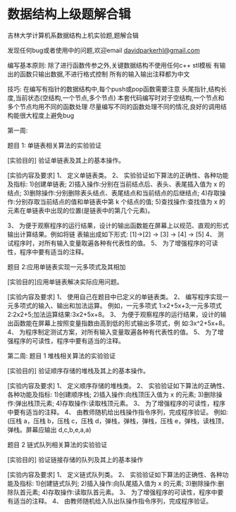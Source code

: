 # 数据结构上级题解合辑
吉林大学计算机系数据结构上机实验题,题解合辑

发现任何bug或者使用中的问题,欢迎email davidparkerhl@gmail.com

编写基本原则:
除了进行函数传参之外,关键数据结构不使用任何c++ stl模板
有输出的函数只输出数据,不进行格式控制
所有的输入输出注释都为中文

技巧:
在编写有指针的数据结构中,每个push或pop函数需要注意 头尾指针,结构长度,当前状态(空结构,一个节点,多个节点)
本套代码编写时对于空结构,一个节点和多个节点均用不同的函数处理
尽量编写不同的函数处理不同的情况,良好的调用结构能很大程度上避免bug


第一周:

题目 1: 单链表相关算法的实验验证

[实验目的] 验证单链表及其上的基本操作。

[实验内容及要求]
1、 定义单链表类。
2、 实验验证如下算法的正确性、各种功能及指标:
1)创建单链表;
2)插入操作:分别在当前结点后、表头、表尾插入值为 x 的结点;
3)删除操作:分别删除表头结点、表尾结点和当前结点的后继结点;
4)存取操作:分别存取当前结点的值和单链表中第 k 个结点的值;
5)查找操作:查找值为 x 的元素在单链表中出现的位置(是链表中的第几个元素)。

3、 为便于观察程序的运行结果，设计的输出函数能在屏幕上以规范、直观的形式输出计算结果。例如将链 表输出成如下形式: [1]->[2] -> [3] -> [4] -> [5]
4、 测试程序时，对所有输入变量取遍各种有代表性的值。
5、 为了增强程序的可读性，程序中要有适当的注释。


题目 2:应用单链表实现一元多项式及其相加

[实验目的]应用单链表解决实际应用问题。

[实验内容及要求]
1、 使用自己在题目中已定义的单链表类。
2、 编写程序实现一元多项式的输入、输出和加法运算。
例如，一元多项式 1:x2+5x+3;一元多项式 2:2x2+5;加法运算结果:3x2+5x+8。
3、 为便于观察程序的运行结果，设计的输出函数能在屏幕上按照变量指数由高到低的形式输出多项式，例
如:3x^2+5x+8。
4、 为程序制定测试方案，对所有输入变量取遍各种有代表性的值。
5、 为了增强程序的可读性，程序中要有适当的注释。


第二周:
题目 1 堆栈相关算法的实验验证

[实验目的] 验证顺序存储的堆栈及其上的基本操作。

[实验内容及要求]
1、 定义顺序存储的堆栈类。
2、 实验验证如下算法的正确性、各种功能及指标:
1)创建顺序栈;
2)插入操作:向栈顶压入值为 x 的元素;
3)删除操作:弹出栈顶元素;
4)存取操作:读取栈顶元素。
3、 为了增强程序的可读性，程序中要有适当的注释。
4、 由教师随机给出栈操作指令序列，完成程序验证。
例如:(压栈 a，压栈 b，压栈 c，压栈 d，弹栈，弹栈，弹栈，压栈 e，弹栈，读栈顶，弹栈。屏幕应输出 d,c,b,e,a,a)

题目 2 链式队列相关算法的实验验证

[实验目的] 验证链接存储的队列及其上的基本操作

[实验内容及要求]
1、 定义链式队列类。
2、 实验验证如下算法的正确性、各种功能及指标:
1)创建链式队列;
2)插入操作:向队尾插入值为 x 的元素;
3)删除操作:删除队首元素;
4)存取操作:读取队首元素。
3、 为了增强程序的可读性，程序中要有适当的注释。
4、 由教师随机给入队出队操作指令序列，完成程序验证。
